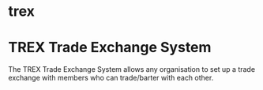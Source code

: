 trex
====

TREX Trade Exchange System
===

The TREX Trade Exchange System allows any organisation to set up a trade exchange with members who can trade/barter with each other.
